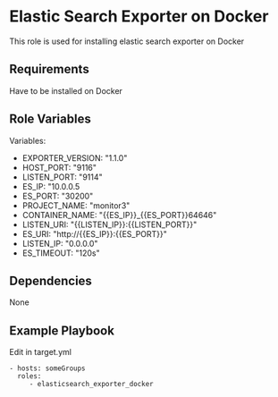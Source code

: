 Elastic Search Exporter on Docker
=========

This role is used for installing elastic search exporter on Docker

Requirements
------------

Have to be installed on Docker

Role Variables
--------------

Variables:

* EXPORTER_VERSION: "1.1.0"
* HOST_PORT: "9116"
* LISTEN_PORT: "9114"
* ES_IP: "10.0.0.5
* ES_PORT: "30200"
* PROJECT_NAME: "monitor3"
* CONTAINER_NAME: "{{ES_IP}}_{{ES_PORT}}64646"
* LISTEN_URI: "{{LISTEN_IP}}:{{LISTEN_PORT}}"
* ES_URI: "http://{{ES_IP}}:{{ES_PORT}}"
* LISTEN_IP: "0.0.0.0"
* ES_TIMEOUT: "120s"

Dependencies
------------

None

Example Playbook
----------------

Edit in target.yml

    - hosts: someGroups
      roles:
         - elasticsearch_exporter_docker

